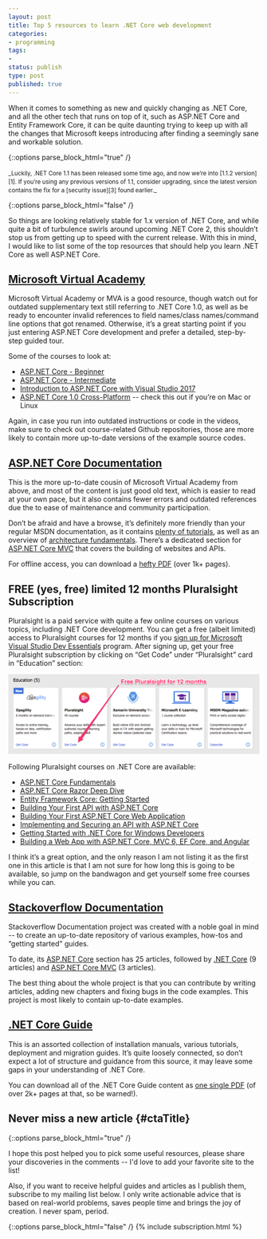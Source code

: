 ```yaml
---
layout: post
title: Top 5 resources to learn .NET Core web development
categories:
- programming
tags:
-
status: publish
type: post
published: true
---
```

When it comes to something as new and quickly changing as .NET Core, and all the other tech that
runs on top of it, such as ASP.NET Core and Entity Framework Core, it can be quite daunting trying
to keep up with all the changes that Microsoft keeps introducing after finding a seemingly sane and
workable solution. 

{::options parse_block_html="true" /}

<small>
_Luckily, .NET Core 1.1 has been released some time ago, and now we’re into [1.1.2 version][1]. If
you’re using any previous versions of 1.1, consider upgrading, since the latest version contains the
fix for a [security issue][3] found earlier._
</small>

{::options parse_block_html="false" /}

So things are looking relatively stable for 1.x version of .NET Core, and while quite a bit of
turbulence swirls around upcoming .NET Core 2, this shouldn’t stop us from getting up to speed with
the current release. With this in mind, I would like to list some of the top resources that should
help you learn .NET Core as well ASP.NET Core.

## [Microsoft Virtual Academy][4]
Microsoft Virtual Academy or MVA is a good resource, though watch out for outdated supplementary
text still referring to .NET Core 1.0, as well as be ready to encounter invalid references to field
names/class names/command line options that got renamed. Otherwise, it’s a great starting point if
you just entering ASP.NET Core development and prefer a detailed, step-by-step guided tour.

Some of the courses to look at:

- [ASP.NET Core - Beginner][10]
- [ASP.NET Core - Intermediate][11]
- [Introduction to ASP.NET Core with Visual Studio 2017][5]
- [ASP.NET Core 1.0 Cross-Platform][7] -- check this out if you’re on Mac or Linux

Again, in case you run into outdated instructions or code in the videos, make sure to check out
course-related Github repositories, those are more likely to contain more up-to-date versions of the
example source codes.

## [ASP.NET Core Documentation][8]
This is the more up-to-date cousin of Microsoft Virtual Academy from above, and most of the content
is just good old text, which is easier to read at your own pace, but it also contains fewer errors
and outdated references due the to ease of maintenance and community participation.

Don’t be afraid and have a browse, it’s definitely more friendly than your regular MSDN
documentation, as it contains [plenty of tutorials](https://docs.microsoft.com/en-us/aspnet/core/tutorials/),
as well as an overview of
[architecture fundamentals](ttps://docs.microsoft.com/en-us/aspnet/core/fundamentals/). There’s a
dedicated section for [ASP.NET Core MVC](ttps://docs.microsoft.com/en-us/aspnet/core/mvc/overview)
that covers the building of websites and APIs.

For offline access, you can download a [hefty PDF](https://opbuildstorageprod.blob.core.windows.net/output-pdf-files/en-us/MSDN.aspnet-core-conceptual/live.pdf)
(over 1k+ pages).

## FREE (yes, free) limited 12 months Pluralsight Subscription
Pluralsight is a paid service with quite a few online courses on various topics, including .NET Core
development. You can get a free (albeit limited) access to Pluralsight courses for 12 months if you
[sign up for Microsoft Visual Studio Dev Essentials][9] program. After signing up, get your free
Pluralsight subscription by clicking on “Get Code” under “Pluralsight” card in “Education” section:

![Pluralsight access code](/img/misc/pluralsight.png)

Following Pluralsight courses on .NET Core are available:

- [ASP.NET Core Fundamentals](https://www.pluralsight.com/courses/aspdotnet-core-fundamentals)
- [ASP.NET Core Razor Deep Dive](https://www.pluralsight.com/courses/asp-dot-net-core-razor-deep-dive)
- [Entity Framework Core: Getting Started](https://www.pluralsight.com/courses/entity-framework-core-getting-started)
- [Building Your First API with ASP.NET Core](https://www.pluralsight.com/courses/asp-dotnet-core-api-building-first)
- [Building Your First ASP.NET Core Web Application](https://www.pluralsight.com/courses/aspdotnetcore-web-application-building)
- [Implementing and Securing an API with ASP.NET Core](https://www.pluralsight.com/courses/aspdotnetcore-implementing-securing-api)
- [Getting Started with .NET Core for Windows Developers](https://www.pluralsight.com/courses/dotnet-core-windows-developers-getting-started)
- [Building a Web App with ASP.NET Core, MVC 6, EF Core, and Angular](https://www.pluralsight.com/courses/aspdotnetcore-efcore-bootstrap-angular-web-app)

I think it’s a great option, and the only reason I am not listing it as the first one in this
article is that I am not sure for how long this is going to be available, so jump on the bandwagon
and get yourself some free courses while you can.

## [Stackoverflow Documentation](https://stackoverflow.com/documentation?tab=name)
Stackoverflow Documentation project was created with a noble goal in mind -- to create an up-to-date
repository of various examples, how-tos and “getting started" guides.

To date, its [ASP.NET Core](https://stackoverflow.com/documentation/asp.net-core/topics) section
has 25 articles, followed by [.NET Core](https://stackoverflow.com/documentation/.net-core/topics) 
(9 articles) and [ASP.NET Core MVC](https://stackoverflow.com/documentation/asp.net-core-mvc/topics) 
(3 articles).

The best thing about the whole project is that you can contribute by writing articles, adding new
chapters and fixing bugs in the code examples. This project is most likely to contain up-to-date
examples.

## [.NET Core Guide](https://docs.microsoft.com/en-us/dotnet/core/)
This is an assorted collection of installation manuals, various tutorials, deployment and migration
guides. It’s quite loosely connected, so don’t expect a lot of structure and guidance from this
source, it may leave some gaps in your understanding of .NET Core.

You can download all of the .NET Core Guide content as [one single PDF](https://opbuildstorageprod.blob.core.windows.net/output-pdf-files/en-us/VS.core-docs/live/docs.pdf)
(of over 2k+ pages at that, so be warned!).

## Never miss a new article {#ctaTitle}

{::options parse_block_html="true" /}
<div id="ctaCopy">
I hope this post helped you to pick some useful resources, please share your discoveries in the
comments -- I'd love to add your favorite site to the list!

Also, if you want to receive helpful guides and articles as I publish them, subscribe to my mailing
list below. I only write actionable advice that is based on real-world problems, saves people time 
and brings the joy of creation. I never spam, period.
</div>

{::options parse_block_html="false" /}
{% include subscription.html %}

[1]:https://github.com/dotnet/coreclr/releases/tag/v1.1.2
[2]:https://github.com/dotnet/cli/releases/tag/v1.0.4
[3]:https://github.com/dotnet/announcements/issues/12
[4]:https://mva.microsoft.com/search/SearchResults.aspx#!q=ASP.NET%20Core&topic=Web%20Development&lang=1033
[5]:https://mva.microsoft.com/en-US/training-courses/introduction-to-aspnet-core-with-visual-studio-2017-16841
[7]:https://mva.microsoft.com/en-US/training-courses/aspnet-core-10-crossplatform-17039
[8]:https://docs.microsoft.com/en-us/aspnet/index#pivot=core
[9]:https://www.visualstudio.com/dev-essentials/
[10]:https://mva.microsoft.com/en-US/training-courses/aspnet-core-beginner-18153
[11]:https://mva.microsoft.com/en-US/training-courses/aspnet-core-intermediate-18154
